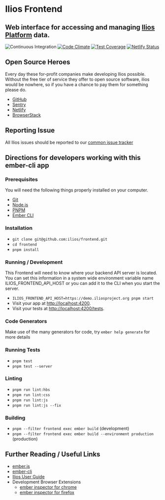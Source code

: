 # Ilios Frontend
## Web interface for accessing and managing [Ilios Platform](https://github.com/ilios/ilios) data.

![Continuous Integration](https://github.com/ilios/frontend/workflows/Continuous%20Integration/badge.svg)
[![Code Climate](https://codeclimate.com/github/ilios/frontend/badges/gpa.svg)](https://codeclimate.com/github/ilios/frontend)
[![Test Coverage](https://codeclimate.com/github/ilios/frontend/badges/coverage.svg)](https://codeclimate.com/github/ilios/frontend/coverage)
[![Netlify Status](https://api.netlify.com/api/v1/badges/348f5759-eda7-4f3d-b8a7-1b1189e63583/deploy-status)](https://app.netlify.com/sites/ilios-frontend/deploys)

## Open Source Heroes

Every day these for-profit companies make developing Ilios possible.  Without the free tier of service they offer to
open source software, ilios would be nowhere, so if you have a chance to pay them for something please do.

- [GitHub](https://github.com)
- [Sentry](https://sentry.io/for/open-source/)
- [Netlify](https://www.netlify.com)
- [BrowserStack](https://www.browserstack.com)

## Reporting Issue

All Ilios issues should be reported to our [common issue tracker](https://github.com/ilios/ilios/issues)

## Directions for developers working with this ember-cli app

### Prerequisites

You will need the following things properly installed on your computer.

* [Git](https://git-scm.com/)
* [Node.js](https://nodejs.org/)
* [PNPM](https://pnpm.io)
* [Ember CLI](https://cli.emberjs.com/release/)

### Installation

* `git clone git@github.com:ilios/frontend.git`
* `cd frontend`
* `pnpm install`

### Running / Development

This Frontend will need to know where your backend API server is located.
You can set this information in a system wide environment variable name ILIOS_FRONTEND_API_HOST
or you can add it to the CLI when you start the server.

* `ILIOS_FRONTEND_API_HOST=https://demo.iliosproject.org pnpm start`
* Visit your app at [http://localhost:4200](http://localhost:4200).
* Visit your tests at [http://localhost:4200/tests](http://localhost:4200/tests).

### Code Generators

Make use of the many generators for code, try `ember help generate` for more details

### Running Tests

* `pnpm test`
* `pnpm test --server`

### Linting

* `pnpm run lint:hbs`
* `pnpm run lint:css`
* `pnpm run lint:js`
* `pnpm run lint:js --fix`

### Building

* `pnpm --filter frontend exec ember build` (development)
* `pnpm --filter frontend exec ember build --environment production` (production)

## Further Reading / Useful Links

* [ember.js](https://emberjs.com/)
* [ember-cli](https://cli.emberjs.com/release/)
* [Ilios User Guide](https://www.gitbook.com/book/iliosproject/ilios-user-guide/details)
* Development Browser Extensions
  * [ember inspector for chrome](https://chrome.google.com/webstore/detail/ember-inspector/bmdblncegkenkacieihfhpjfppoconhi)
  * [ember inspector for firefox](https://addons.mozilla.org/en-US/firefox/addon/ember-inspector/)


